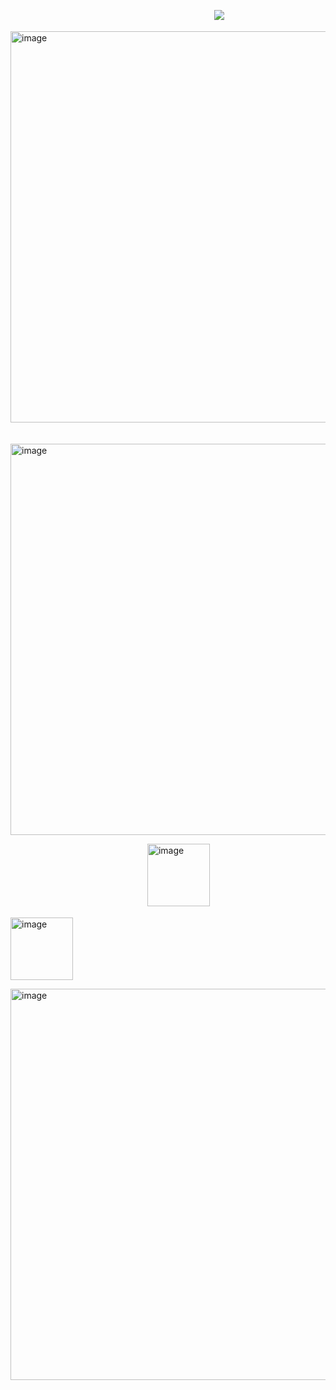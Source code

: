ㅤㅤㅤㅤㅤㅤㅤㅤㅤㅤㅤㅤㅤㅤㅤㅤㅤㅤㅤㅤㅤㅤㅤㅤㅤ ![](https://komarev.com/ghpvc/?username=N1TEB0I&color=ffcf6f)

<img width="1554" height="626" alt="image" src="https://github.com/user-attachments/assets/06267dd3-d869-4b15-8a40-8561e4b03def" />



ㅤㅤㅤㅤㅤㅤㅤㅤㅤㅤㅤㅤㅤ<img width="1019" height="626" alt="image" src="https://github.com/user-attachments/assets/ec5335ea-6abb-407d-85b4-39f9f1cb05a3" />




ㅤㅤㅤㅤㅤㅤㅤㅤㅤㅤㅤㅤㅤㅤㅤㅤㅤ<a href="https://discordid.netlify.app/?id=873902369354706945"><img width="100" height="100" alt="image" src="https://github.com/user-attachments/assets/258428a0-d361-43a9-962d-5fe566459d36" />

 <a href="https://www.tiktok.com/@n1teb0i"><img width="100" height="100" alt="image" src="https://github.com/user-attachments/assets/e8c697f2-5034-4d07-a370-80df782e6fe6" />


></img>


<img width="1554" height="626" alt="image" src="https://github.com/user-attachments/assets/8c289375-43ad-485c-9078-085f9119529b" />

